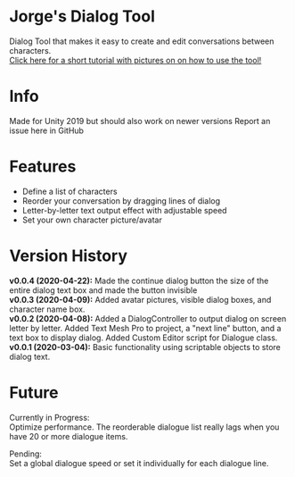 # Jorge's Dialog Tool
Dialog Tool that makes it easy to create and edit conversations between characters.  
 [Click here for a short tutorial with pictures on on how to use the tool! ](https://docs.google.com/document/d/10zq7oNpSLDGNnpv4qjv-Yli9w7W0Y2dLIaIHHtrd200/edit?usp=sharing)

# Info
Made for Unity 2019 but should also work on newer versions
Report an issue here in GitHub  

# Features
* Define a list of characters  
* Reorder your conversation by dragging lines of dialog  
* Letter-by-letter text output effect with adjustable speed
* Set your own character picture/avatar

# Version History
**v0.0.4 (2020-04-22):** Made the continue dialog button the size of the entire dialog text box and made the button invisible  
**v0.0.3 (2020-04-09):** Added avatar pictures, visible dialog boxes, and character name box.  
**v0.0.2 (2020-04-08):** Added a DialogController to output dialog on screen letter by letter. Added Text Mesh Pro to project, a "next line" button, and a text box to display dialog. Added Custom Editor script for Dialogue class.  
**v0.0.1 (2020-03-04):** Basic functionality using scriptable objects to store dialog text.  

# Future
Currently in Progress:  
Optimize performance. The reorderable dialogue list really lags when you have 20 or more dialogue items.  

Pending:  
Set a global dialogue speed or set it individually for each dialogue line.  